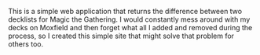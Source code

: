 This is a simple web application that returns the difference between two decklists for Magic the Gathering. I would constantly mess around with my decks on Moxfield and then forget what all I added and removed during the process, so I created this simple site that might solve that problem for others too.
